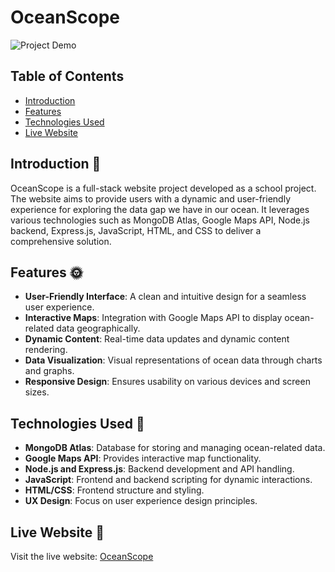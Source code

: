 # OceanScope

![Project Demo](demo.gif) <!-- Replace with a GIF or screenshot of your project -->

## Table of Contents

- [Introduction](#introduction)
- [Features](#features)
- [Technologies Used](#technologies-used)
- [Live Website](#live-website)

## Introduction 🌊

OceanScope is a full-stack website project developed as a school project. The website aims to provide users with a dynamic and user-friendly experience for exploring the data gap we have in our ocean. It leverages various technologies such as MongoDB Atlas, Google Maps API, Node.js backend, Express.js, JavaScript, HTML, and CSS to deliver a comprehensive solution.

## Features 🌞

- **User-Friendly Interface**: A clean and intuitive design for a seamless user experience.
- **Interactive Maps**: Integration with Google Maps API to display ocean-related data geographically.
- **Dynamic Content**: Real-time data updates and dynamic content rendering.
- **Data Visualization**: Visual representations of ocean data through charts and graphs.
- **Responsive Design**: Ensures usability on various devices and screen sizes.

## Technologies Used 🐬

- **MongoDB Atlas**: Database for storing and managing ocean-related data.
- **Google Maps API**: Provides interactive map functionality.
- **Node.js and Express.js**: Backend development and API handling.
- **JavaScript**: Frontend and backend scripting for dynamic interactions.
- **HTML/CSS**: Frontend structure and styling.
- **UX Design**: Focus on user experience design principles.


## Live Website 🐠

Visit the live website: [OceanScope](https://www.oceanscope.se)
